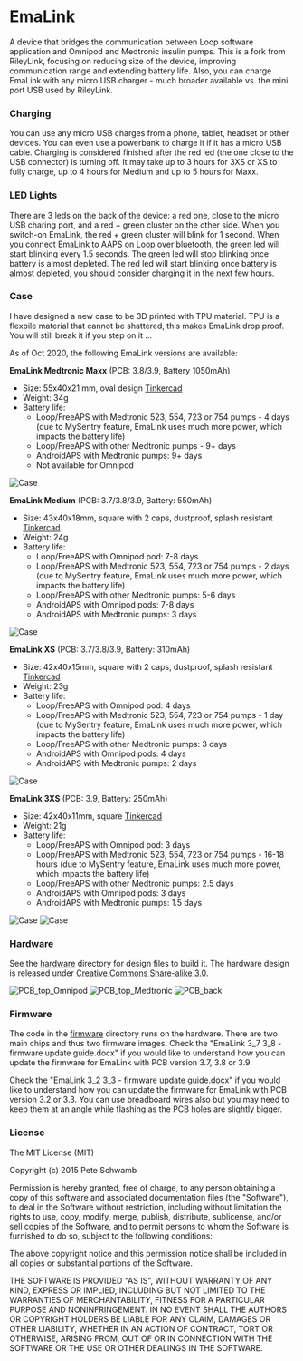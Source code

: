 # EmaLink

A device that bridges the communication between Loop software application and Omnipod and Medtronic insulin pumps. This is a fork from RileyLink, focusing on reducing size of the device, improving communication range and extending battery life. Also, you can charge EmaLink with any micro USB charger - much broader available vs. the mini port USB used by RileyLink.

### Charging

You can use any micro USB charges from a phone, tablet, headset or other devices. You can even use a powerbank to charge it if it has a micro USB cable. 
Charging is considered finished after the red led (the one close to the USB connector) is turning off. It may take up to 3 hours for 3XS or XS to fully charge, up to 4 hours for Medium and up to 5 hours for Maxx.


### LED Lights

There are 3 leds on the back of the device: a red one, close to the micro USB charing port, and a red + green cluster on the other side. 
When you switch-on EmaLink, the red + green cluster will blink for 1 second. 
When you connect EmaLink to AAPS on Loop over bluetooth, the green led will start blinking every 1.5 seconds. The green led will stop blinking once battery is almost depleted.
The red led will start blinking once battery is almost depleted, you should consider charging it in the next few hours.

### Case

I have designed a new case to be 3D printed with TPU material. TPU is a flexbile material that cannot be shattered, this makes EmaLink
drop proof. You will still break it if you step on it ...

As of Oct 2020, the following EmaLink versions are available:

**EmaLink Medtronic Maxx** (PCB: 3.8/3.9, Battery 1050mAh)
* Size: 55x40x21 mm, oval design [Tinkercad](https://www.tinkercad.com/things/aMPzEObGEE7)
* Weight: 34g
* Battery life:
    * Loop/FreeAPS with Medtronic 523, 554, 723 or 754 pumps  - 4 days (due to MySentry feature, EmaLink uses much more power, which impacts the battery life)
    * Loop/FreeAPS with other Medtronic pumps - 9+ days
    * AndroidAPS with Medtronic pumps: 9+ days
    * Not available for Omnipod

![Case](https://github.com/sks01/EmaLink/blob/master/pictures/Maxx.png)

**EmaLink Medium** (PCB: 3.7/3.8/3.9, Battery: 550mAh)
*	Size: 43x40x18mm, square with 2 caps, dustproof, splash resistant [Tinkercad](https://www.tinkercad.com/things/3494lPR24DK)
*	Weight: 24g
*	Battery life: 
    *	Loop/FreeAPS with Omnipod pod: 7-8 days
    *	Loop/FreeAPS with Medtronic 523, 554, 723 or 754 pumps  - 2 days (due to MySentry feature, EmaLink uses much more power, which impacts the battery life)
    *	Loop/FreeAPS with other Medtronic pumps: 5-6 days
    * AndroidAPS with Omnipod pods: 7-8 days
    *	AndroidAPS with Medtronic pumps: 3 days

![Case](https://github.com/sks01/EmaLink/blob/master/pictures/Medium.png)

**EmaLink XS** (PCB: 3.7/3.8/3.9, Battery: 310mAh) 
*	Size: 42x40x15mm, square with 2 caps, dustproof, splash resistant [Tinkercad](https://www.tinkercad.com/things/bysJBdyaAnK)
*	Weight: 23g
*	Battery life: 
    * Loop/FreeAPS with Omnipod pod: 4 days
    * Loop/FreeAPS with Medtronic 523, 554, 723 or 754 pumps  - 1 day (due to MySentry feature, EmaLink uses much more power, which impacts the battery life)
    * Loop/FreeAPS with other Medtronic pumps: 3 days
    * AndroidAPS with Omnipod pods: 4 days
    * AndroidAPS with Medtronic pumps: 2 days

![Case](https://github.com/sks01/EmaLink/blob/master/pictures/XS.png)

**EmaLink 3XS** (PCB: 3.9, Battery: 250mAh) 
*	Size: 42x40x11mm, square [Tinkercad](https://www.tinkercad.com/things/354TEb6AY1d)
*	Weight: 21g
*	Battery life: 
    * Loop/FreeAPS with Omnipod pod: 3 days
    * Loop/FreeAPS with Medtronic 523, 554, 723 or 754 pumps  - 16-18 hours (due to MySentry feature, EmaLink uses much more power, which impacts the battery life)
    * Loop/FreeAPS with other Medtronic pumps: 2.5 days
    * AndroidAPS with Omnipod pods: 3 days
    * AndroidAPS with Medtronic pumps: 1.5 days

![Case](https://github.com/sks01/EmaLink/blob/master/pictures/3XS.png)
![Case](https://github.com/sks01/EmaLink/blob/master/pictures/Medium_XS_3XS.png)

### Hardware

See the [hardware](https://github.com/sks01/emalink/tree/master/hardware) directory for design files to build it. The hardware design is released under [Creative Commons Share-alike 3.0](http://creativecommons.org/licenses/by-sa/3.0/).  

![PCB_top_Omnipod](https://github.com/sks01/EmaLink/blob/master/pictures/PCB_top_Omnipod.png)
![PCB_top_Medtronic](https://github.com/sks01/EmaLink/blob/master/pictures/PCB_top_Medtronic.png)
![PCB_back](https://github.com/sks01/EmaLink/blob/master/pictures/PCB_back.png)

### Firmware

The code in the [firmware](https://github.com/sks01/emalink/tree/master/firmware) directory runs on the hardware.  There are two main chips and thus two firmware images.
Check the "EmaLink 3_7 3_8 - firmware update guide.docx" if you would like to understand how you can update the firmware for EmaLink with PCB version 3.7, 3.8 or 3.9.

Check the "EmaLink 3_2 3_3 - firmware update guide.docx" if you would like to understand how you can update the firmware for EmaLink with PCB version 3.2 or 3.3. You can use breadboard wires also but you may need to keep them at an angle while flashing as the PCB holes are slightly bigger.

### License

The MIT License (MIT)

Copyright (c) 2015 Pete Schwamb

Permission is hereby granted, free of charge, to any person obtaining a copy
of this software and associated documentation files (the "Software"), to deal
in the Software without restriction, including without limitation the rights
to use, copy, modify, merge, publish, distribute, sublicense, and/or sell
copies of the Software, and to permit persons to whom the Software is
furnished to do so, subject to the following conditions:

The above copyright notice and this permission notice shall be included in all
copies or substantial portions of the Software.

THE SOFTWARE IS PROVIDED "AS IS", WITHOUT WARRANTY OF ANY KIND, EXPRESS OR
IMPLIED, INCLUDING BUT NOT LIMITED TO THE WARRANTIES OF MERCHANTABILITY,
FITNESS FOR A PARTICULAR PURPOSE AND NONINFRINGEMENT. IN NO EVENT SHALL THE
AUTHORS OR COPYRIGHT HOLDERS BE LIABLE FOR ANY CLAIM, DAMAGES OR OTHER
LIABILITY, WHETHER IN AN ACTION OF CONTRACT, TORT OR OTHERWISE, ARISING FROM,
OUT OF OR IN CONNECTION WITH THE SOFTWARE OR THE USE OR OTHER DEALINGS IN THE
SOFTWARE.
